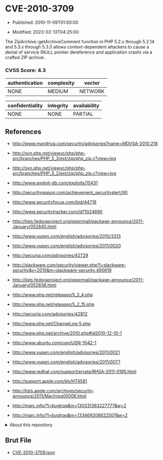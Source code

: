 # CVE-2010-3709

- Published: 2010-11-09T01:00:00

- Modified: 2023-02-13T04:25:00

The ZipArchive::getArchiveComment function in PHP 5.2.x through 5.2.14 and 5.3.x through 5.3.3 allows context-dependent attackers to cause a denial of service (NULL pointer dereference and application crash) via a crafted ZIP archive.

### CVSS Score: **4.3**

| authentication | complexity | vector |
| --- | --- | --- |
| NONE | MEDIUM | NETWORK |

| confidentiality | integrity | availability |
| --- | --- | --- |
| NONE | NONE | PARTIAL |

## References

* http://www.mandriva.com/security/advisories?name=MDVSA-2010:218

* http://svn.php.net/viewvc/php/php-src/branches/PHP_5_3/ext/zip/php_zip.c?view=log

* http://svn.php.net/viewvc/php/php-src/branches/PHP_5_2/ext/zip/php_zip.c?view=log

* http://www.exploit-db.com/exploits/15431

* http://securityreason.com/achievement_securityalert/90

* http://www.securityfocus.com/bid/44718

* http://www.securitytracker.com/id?1024690

* http://lists.fedoraproject.org/pipermail/package-announce/2011-January/052845.html

* http://www.vupen.com/english/advisories/2010/3313

* http://www.vupen.com/english/advisories/2011/0020

* http://secunia.com/advisories/42729

* http://slackware.com/security/viewer.php?l=slackware-security&y=2010&m=slackware-security.490619

* http://lists.fedoraproject.org/pipermail/package-announce/2011-January/052836.html

* http://www.php.net/releases/5_3_4.php

* http://www.php.net/releases/5_2_15.php

* http://secunia.com/advisories/42812

* http://www.php.net/ChangeLog-5.php

* http://www.php.net/archive/2010.php#id2010-12-10-1

* http://www.ubuntu.com/usn/USN-1042-1

* http://www.vupen.com/english/advisories/2011/0021

* http://www.vupen.com/english/advisories/2011/0077

* http://www.redhat.com/support/errata/RHSA-2011-0195.html

* http://support.apple.com/kb/HT4581

* http://lists.apple.com/archives/security-announce/2011/Mar/msg00006.html

* http://marc.info/?l=bugtraq&m=130331363227777&w=2

* http://marc.info/?l=bugtraq&m=133469208622507&w=2

<details>
<summary>About this repository</summary> 

  This repository is part of the project [Live Hack CVE](https://github.com/Live-Hack-CVE). Main website can be found [www.live-hack.org](https://www.live-hack.org) 
  
  Made by [Sn0wAlice](https://github.com/Sn0wAlice) for the people that care about security and need to have a feed of the latest CVEs. Hope you enjoy it, don't forget to star the repo and follow me on [Twitter](https://twitter.com/Sn0wAlice) and [Github](https://github.com/Sn0wAlice). And that is my [personnal website](https://www.alice-snow.me/)

  - [Home Page](https://github.com/Live-Hack-CVE)
  - [Framework](https://github.com/Live-Hack-CVE/cve-framework)
  - [CVE database](https://github.com/Live-Hack-CVE/full_database)
  - [Changelog](https://github.com/Live-Hack-CVE/Changelog)
</details>

## Brut File

* [CVE-2010-3709.json](https://raw.githubusercontent.com/Live-Hack-CVE/full_database/main/cves/2010/CVE-2010-3709.json)

